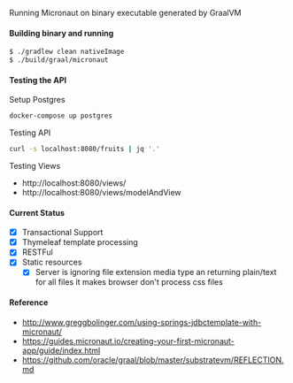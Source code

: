 Running Micronaut on binary executable generated by GraalVM

#### Building binary and running

```bash
$ ./gradlew clean nativeImage
$ ./build/graal/micronaut
```

#### Testing the API

Setup Postgres

```bash
docker-compose up postgres
```

Testing API

```bash
curl -s localhost:8080/fruits | jq '.'
```

Testing Views

* http://localhost:8080/views/
* http://localhost:8080/views/modelAndView

#### Current Status
* [x] Transactional Support
* [x] Thymeleaf template processing
* [x] RESTFul
* [x] Static resources
	* [x] Server is ignoring file extension media type an returning plain/text for all files
	 			it makes browser don't process css files

#### Reference
* http://www.greggbolinger.com/using-springs-jdbctemplate-with-micronaut/
* https://guides.micronaut.io/creating-your-first-micronaut-app/guide/index.html
* https://github.com/oracle/graal/blob/master/substratevm/REFLECTION.md
